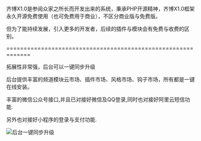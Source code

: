 ﻿

齐博X1.0是参阅众家之所长而开发出来的系统，秉承PHP开源精神，齐博X1.0框架永久开源免费使用（也可免费用于商业），不区分商业版与免费版。

但为了能持续发展，引入更多的开发者，后续的插件与模块会有免费与收费的区别。


=============================================================

拓展性非常强，后台可以一键同步升级

后台提供丰富的频道模块云市场、插件市场、风格市场、钩子市场，所有都是一键在线安装。

丰富的微信公众号接口,并且已对接好微信及QQ登录,同时也对接好阿里云短信功能.

另外也对接好小程序的登录与支付功能.








![后台一键同步升级](https://gitee.com/uploads/images/2018/0516/151957_184f4d97_1663089.jpeg "1.jpg")